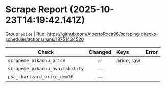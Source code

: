 # Scrape Report (2025-10-23T14:19:42.141Z)

Group: `price`  |  Run: https://github.com/AlbertoRoca96/scraping-checks-scheduler/actions/runs/18751434520

| Check | Changed | Keys | Error |
|---|:---:|:--|:--|
| `scrapeme_pikachu_price` | ✅ | price, raw |  |
| `scrapeme_pikachu_availability` | — |  |  |
| `psa_charizard_price_gem10` | — |  |  |
